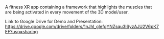 A fitness XR app containing a framework that highlights the muscles that are being activated in every movement of the 3D model/user.

Link to Google Drive for Demo and Presentation: 
https://drive.google.com/drive/folders/1nJhI_gIefgYNZsqu3I6yzAJU2V6pK7EF?usp=sharing
